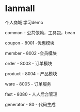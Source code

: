 # lanmall
个人商城 学习demo

common - 公共依赖，工具包，bean

coupon - 8001 -优惠模块

member - 8002 -会员模块

order - 8003 - 订单模块

product - 8004 - 产品模块

ware - 8005 - 订单服务

fast - 8080 - 人人后台管理

generator - 80 - 代码生成
